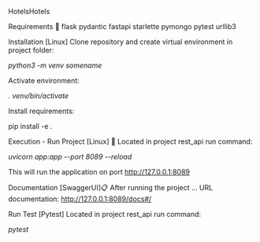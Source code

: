 HotelsHotels

Requirements 🎯
flask
pydantic
fastapi
starlette
pymongo
pytest
urllib3

Installation [Linux] 
Clone repository and create virtual environment in project folder:

_python3 -m venv somename_

Activate environment:

_. venv/bin/activate_

Install requirements:

pip install -e .

Execution - Run Project [Linux] 🚀
Located in project rest_api run command:

_uvicorn app:app --port 8089 --reload_

This will run the application on port http://127.0.0.1:8089

Documentation [SwaggerUI]📋
After running the project ...
URL documentation: http://127.0.0.1:8089/docs#/

Run Test [Pytest]
Located in project rest_api run command:

_pytest_
